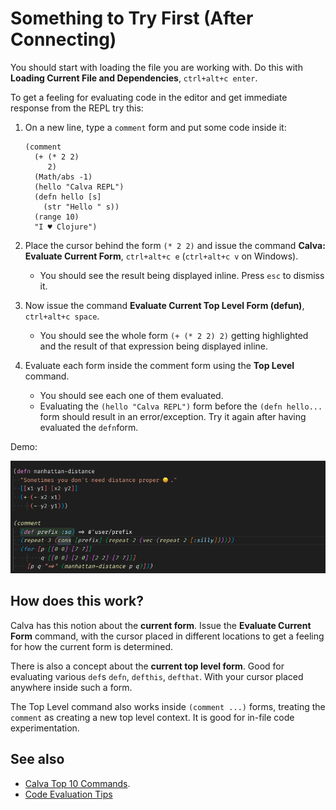 # Something to Try First (After Connecting)

You should start with loading the file you are working with. Do this with **Loading Current File and Dependencies**, `ctrl+alt+c enter`.

To get a feeling for evaluating code in the editor and get immediate response from the REPL try this:

1. On a new line, type a `comment` form and put some code inside it:
    ```
    (comment
      (+ (* 2 2)
         2)
      (Math/abs -1)
      (hello "Calva REPL")
      (defn hello [s]
        (str "Hello " s))
      (range 10)
      "I ♥️ Clojure")
    ```

2. Place the cursor behind the form `(* 2 2)` and issue the command **Calva: Evaluate Current Form**, `ctrl+alt+c e` (`ctrl+alt+c v` on Windows).
    * You should see the result being displayed inline. Press `esc` to dismiss it.
3. Now issue the command **Evaluate Current Top Level Form (defun)**, `ctrl+alt+c space`.
    * You should see the whole form `(+ (* 2 2) 2)` getting highlighted and the result of that expression being displayed inline.
4. Evaluate each form inside the comment form using the **Top Level** command.
    * You should see each one of them evaluated.
    * Evaluating the `(hello "Calva REPL")` form before the `(defn hello...` form should result in an error/exception. Try it again after having evaluated the `defn`form.

Demo:

![Comment top level form evaluation!](images/howto/top-level-comment-eval.gif)

## How does this work?

Calva has this notion about the **current form**. Issue the **Evaluate Current Form** command, with the cursor placed in different locations to get a feeling for how the current form is determined.

There is also a concept about the **current top level form**. Good for evaluating  various `def`s `defn`, `defthis`, `defthat`. With your cursor placed anywhere inside such a form.

The Top Level command also works inside `(comment ...)` forms, treating the `comment` as creating a new top level context. It is good for in-file code experimentation.

## See also

* [Calva Top 10 Commands](commands-top10.md).
* [Code Evaluation Tips](eval-tips.md)
